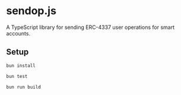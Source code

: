 # sendop.js

A TypeScript library for sending ERC-4337 user operations for smart accounts.

## Setup

```bash
bun install

bun test

bun run build
```
